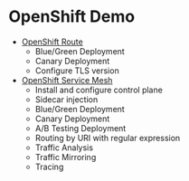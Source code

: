 # OpenShift Demo
- [OpenShift Route](openshift-route.md)
  - Blue/Green Deployment
  - Canary Deployment
  - Configure TLS version
- [OpenShift Service Mesh](openshift-service-mesh.md)
  - Install and configure control plane
  - Sidecar injection
  - Blue/Green Deployment
  - Canary Deployment
  - A/B Testing Deployment
  - Routing by URI with regular expression
  - Traffic Analysis
  - Traffic Mirroring
  - Tracing
